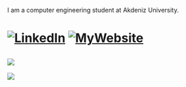 I am a computer engineering student at Akdeniz University. 
# [![LinkedIn](https://img.shields.io/badge/LinkedIn-%230077B5.svg?logo=linkedin&logoColor=white)](https://linkedin.com/in/efekurucay24/) [![MyWebsite](https://img.shields.io/badge/Visit%20My%20Website-1C1C1C)](https://www.efekurucay.com/)


![](https://quotes-github-readme.vercel.app/api?type=horizontal&theme=light)
---


[![](https://visitcount.itsvg.in/api?id=efekurucay&icon=0&color=12)](https://visitcount.itsvg.in)


<!-- Proudly created with GPRM ( https://gprm.itsvg.in ) -->
